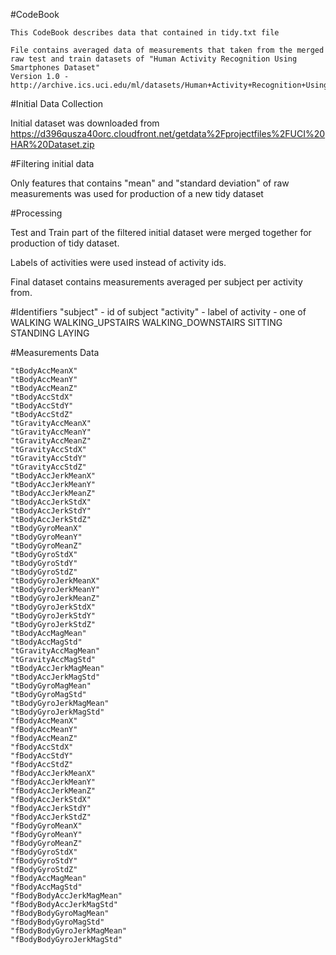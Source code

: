 #CodeBook

	This CodeBook describes data that contained in tidy.txt file

	File contains averaged data of measurements that taken from the merged raw test and train datasets of "Human Activity Recognition Using Smartphones Dataset"
	Version 1.0 - http://archive.ics.uci.edu/ml/datasets/Human+Activity+Recognition+Using+Smartphones

#Initial Data Collection

Initial dataset was downloaded from https://d396qusza40orc.cloudfront.net/getdata%2Fprojectfiles%2FUCI%20HAR%20Dataset.zip

#Filtering initial data 

Only features that contains "mean" and "standard deviation" of raw measurements was used for production of a new tidy dataset

#Processing

Test and Train part of the filtered initial dataset were merged together for production of tidy dataset.

Labels of activities were used instead of activity ids.

Final dataset contains measurements averaged per subject per activity from.

#Identifiers
   	"subject" - id of subject
   	"activity" - label of activity - one of WALKING WALKING_UPSTAIRS WALKING_DOWNSTAIRS SITTING STANDING LAYING

#Measurements Data

   	"tBodyAccMeanX" 
 	"tBodyAccMeanY"
 	"tBodyAccMeanZ"
 	"tBodyAccStdX"
 	"tBodyAccStdY"
 	"tBodyAccStdZ"
 	"tGravityAccMeanX"
 	"tGravityAccMeanY"
 	"tGravityAccMeanZ"
 	"tGravityAccStdX"
 	"tGravityAccStdY"
 	"tGravityAccStdZ"
 	"tBodyAccJerkMeanX"
 	"tBodyAccJerkMeanY"
 	"tBodyAccJerkMeanZ"
 	"tBodyAccJerkStdX"
 	"tBodyAccJerkStdY"
 	"tBodyAccJerkStdZ"
 	"tBodyGyroMeanX"
 	"tBodyGyroMeanY"
 	"tBodyGyroMeanZ"
 	"tBodyGyroStdX"
 	"tBodyGyroStdY"
 	"tBodyGyroStdZ"
 	"tBodyGyroJerkMeanX"
 	"tBodyGyroJerkMeanY"
 	"tBodyGyroJerkMeanZ"
 	"tBodyGyroJerkStdX"
 	"tBodyGyroJerkStdY"
 	"tBodyGyroJerkStdZ"
 	"tBodyAccMagMean"
 	"tBodyAccMagStd"
 	"tGravityAccMagMean"
 	"tGravityAccMagStd"
 	"tBodyAccJerkMagMean"
 	"tBodyAccJerkMagStd"
 	"tBodyGyroMagMean"
 	"tBodyGyroMagStd"
 	"tBodyGyroJerkMagMean"
 	"tBodyGyroJerkMagStd"
 	"fBodyAccMeanX"
 	"fBodyAccMeanY"
 	"fBodyAccMeanZ"
 	"fBodyAccStdX"
 	"fBodyAccStdY"
 	"fBodyAccStdZ"
 	"fBodyAccJerkMeanX"
 	"fBodyAccJerkMeanY"
 	"fBodyAccJerkMeanZ"
 	"fBodyAccJerkStdX"
 	"fBodyAccJerkStdY"
 	"fBodyAccJerkStdZ"
 	"fBodyGyroMeanX"
 	"fBodyGyroMeanY"
 	"fBodyGyroMeanZ"
 	"fBodyGyroStdX"
 	"fBodyGyroStdY"
 	"fBodyGyroStdZ"
 	"fBodyAccMagMean"
 	"fBodyAccMagStd"
 	"fBodyBodyAccJerkMagMean"
 	"fBodyBodyAccJerkMagStd"
 	"fBodyBodyGyroMagMean"
 	"fBodyBodyGyroMagStd"
 	"fBodyBodyGyroJerkMagMean"
 	"fBodyBodyGyroJerkMagStd"